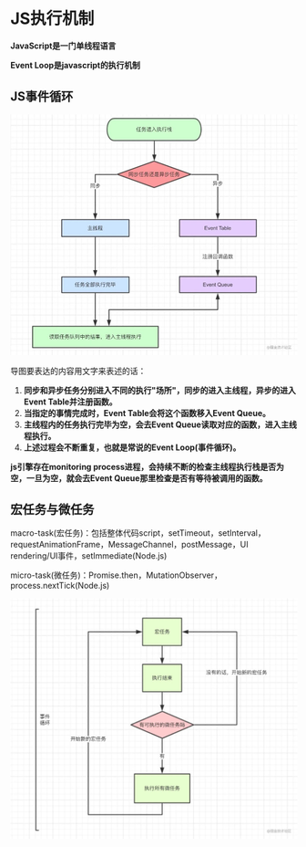 # JS执行机制

**JavaScript是一门单线程语言**

**Event Loop是javascript的执行机制**

## JS事件循环

![JS执行机制](../.vuepress/public/images/js-执行机制.jpeg)

导图要表达的内容用文字来表述的话：

1. **同步和异步任务分别进入不同的执行"场所"，同步的进入主线程，异步的进入Event Table并注册函数。**
2. **当指定的事情完成时，Event Table会将这个函数移入Event Queue。**
3. **主线程内的任务执行完毕为空，会去Event Queue读取对应的函数，进入主线程执行。**
4. **上述过程会不断重复，也就是常说的Event Loop(事件循环)。**

**js引擎存在monitoring process进程，会持续不断的检查主线程执行栈是否为空，一旦为空，就会去Event Queue那里检查是否有等待被调用的函数。**

## 宏任务与微任务
macro-task(宏任务)：包括整体代码script，setTimeout，setInterval，requestAnimationFrame，MessageChannel，postMessage，UI rendering/UI事件，setImmediate(Node.js)

micro-task(微任务)：Promise.then，MutationObserver，process.nextTick(Node.js)

![JSTask](../.vuepress/public/images/js-Task.jpeg)
